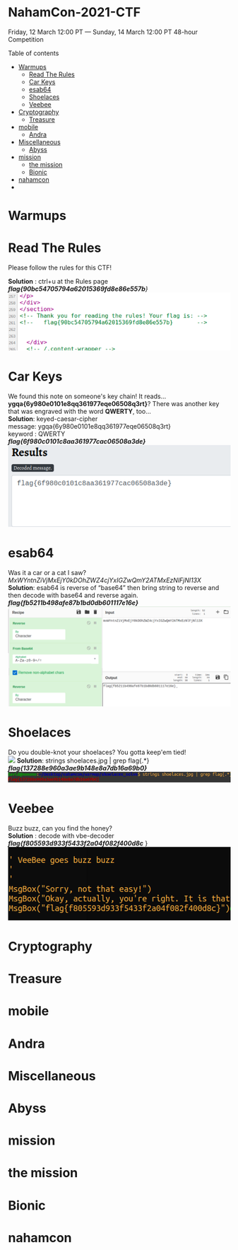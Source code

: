 # NahamCon-2021-CTF
Friday, 12 March 12:00 PT — Sunday, 14 March 12:00 PT 48-hour Competition <br>

Table of contents
- [Warmups](#Warmups)
  - [Read The Rules](#Read-The-Rules)
  - [Car Keys](#Car-Keys)
  - [esab64](#esab64)
  - [Shoelaces](#Shoelaces)
  - [Veebee](#Veebee)
- [Cryptography](#Cryptography)
  - [Treasure](#Treasure)
- [mobile](#mobile)
  - [Andra](#Andra)
- [Miscellaneous](#Miscellaneous)
  - [Abyss](#Abyss)
- [mission](#mission)
  - [the mission](#the-mission)
  - [Bionic](#Bionic)
- [nahamcon](#nahamcon)
- 
# **Warmups**

# **Read The Rules**<br>
Please follow the rules for this CTF!<br>

**Solution** : ctrl+u at the Rules page<br>
_**flag{90bc54705794a62015369fd8e86e557b**}_<br>
![](https://github.com/darknezs/NahamCon-2021-CTF/blob/main/source/readRules.png)

# **Car Keys**
We found this note on someone's key chain! It reads... **ygqa{6y980e0101e8qq361977eqe06508q3rt}**? There was another key that was engraved with the word **QWERTY**, too… <br>
**Solution**: keyed-caesar-cipher <br>
message: ygqa{6y980e0101e8qq361977eqe06508q3rt}<br>
keyword : QWERTY<br>
_**flag{6f980c0101c8aa361977cac06508a3de}**_
![](https://github.com/darknezs/NahamCon-2021-CTF/blob/main/source/car_key.png)
# **esab64**
Was it a car or a cat I saw? <br>
_MxWYntnZiVjMxEjY0kDOhZWZ4cjYxIGZwQmY2ATMxEzNlFjNl13X_ <br>
**Solution**: esab64 is reverse of “base64” then bring string to reverse and then decode with base64 and reverse again.<br>
_**flag{fb5211b498afe87b1bd0db601117e16e}**_
![](https://github.com/darknezs/NahamCon-2021-CTF/blob/main/source/base64.png)
# **Shoelaces**
Do you double-knot your shoelaces? You gotta keep'em tied! <br>
![](https://github.com/darknezs/NahamCon-2021-CTF/blob/main/source/shoelaces.png)
**Solution**: strings shoelaces.jpg | grep flag{.*} <br>
_**flag{137288e960a3ae9b148e8a7db16a69b0}**_
![](https://github.com/darknezs/NahamCon-2021-CTF/blob/main/source/shoe_solve.png)
# **Veebee** 
Buzz buzz, can you find the honey? <br>
**Solution** : decode with vbe-decoder<br>
_**flag{f805593d933f5433f2a04f082f400d8c**_ }<br>
![](https://github.com/darknezs/NahamCon-2021-CTF/blob/main/source/veebee.png)
# **Cryptography**
# **Treasure**
# **mobile**
# **Andra**
# **Miscellaneous**
# **Abyss**
# **mission**
# **the mission**
# **Bionic**
# **nahamcon**
